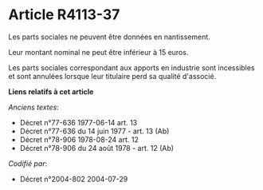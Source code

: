 # Article R4113-37

Les parts sociales ne peuvent être données en nantissement.

Leur montant nominal ne peut être inférieur à 15 euros.

Les parts sociales correspondant aux apports en industrie sont incessibles et sont annulées lorsque leur titulaire perd sa
qualité d'associé.

**Liens relatifs à cet article**

_Anciens textes_:

  - Décret n°77-636 1977-06-14 art. 13
  - Décret n°77-636 du 14 juin 1977 - art. 13 (Ab)
  - Décret n°78-906 1978-08-24 art. 12
  - Décret n°78-906 du 24 août 1978 - art. 12 (Ab)

_Codifié par_:

  - Décret n°2004-802 2004-07-29
